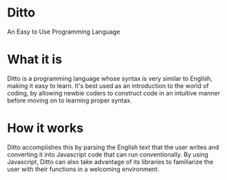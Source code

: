 # Ditto
An Easy to Use Programming Language

# What it is
Ditto is a programming language whose syntax is very similar to English, making it easy to learn. It's best used as an introduction to the world of coding, by allowing newbie coders to construct code in an intuitive manner before moving on to learning proper syntax. 

# How it works
Ditto accomplishes this by parsing the English text that the user writes and converting it into Javascript code that can run conventionally. By using Javascript, Ditto can also take advantage of its libraries to familiarize the user with their functions in a welcoming environment.
